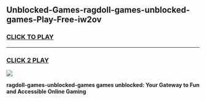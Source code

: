 
## Unblocked-Games-ragdoll-games-unblocked-games-Play-Free-iw2ov
<h3>
<a href="https://premium76.site?title=ragdoll-games-unblocked-games&ref=22A">CLICK TO PLAY</a></h3>
<hr>

<h3>
<a href="https://premium76.site?title=ragdoll-games-unblocked-games&ref=22A">CLICK 2 PLAY</a>
  
</h3>

<a href="https://premium76.site?title=ragdoll-games-unblocked-games&ref=22A"><img src="https://clearcache.store/games.png"></a>


**ragdoll-games-unblocked-games games unblocked: Your Gateway to Fun and Accessible Online Gaming**
